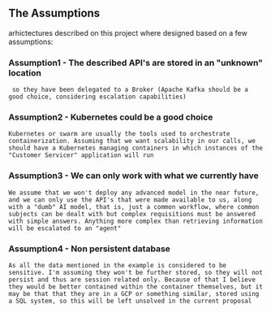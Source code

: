 ## The Assumptions

arhictectures described on this project where designed based on a few assumptions:

### Assumption1 - The described API's are stored in an "unknown" location

     so they have been delegated to a Broker (Apache Kafka should be a good choice, considering escalation capabilities)


### Assumption2 - Kubernetes could be a good choice

    Kubernetes or swarm are usually the tools used to orchestrate containerization. Assuming that we want scalability in our calls, we should have a Kubernetes managing containers in which instances of the "Customer Servicer" application will run

### Assumption3 - We can only work with what we currently have

    We assume that we won't deploy any advanced model in the near future, and we can only use the API's that were made available to us, along with a "dumb" AI model, that is, just a common workflow, where common  subjects can be dealt with but complex requisitions must be answered with simple answers. Anything more complex than retrieving information will be escalated to an "agent"

### Assumption4 - Non persistent database

    As all the data mentioned in the example is considered to be sensitive. I'm assuming they won't be further stored, so they will not persist and thus are session related only. Because of that I believe they would be better contained within the container themselves, but it may be that that they are in a GCP or something similar, stored using a SQL system, so this will be left unsolved in the current proposal
